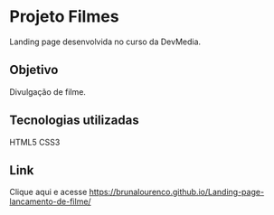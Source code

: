 # Projeto Filmes
Landing page desenvolvida no curso da DevMedia.

## Objetivo
Divulgação de filme.

## Tecnologias utilizadas
HTML5
CSS3

## Link
Clique aqui e acesse https://brunalourenco.github.io/Landing-page-lancamento-de-filme/
